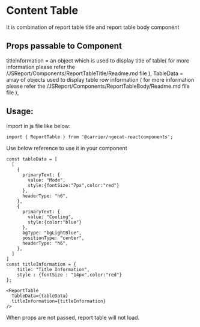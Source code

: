 # Content Table
It is combination of report table title and report table body component

## Props passable to Component
titleInformation = an object which is used to display title of table(
  for more information please refer the /JSReport/Components/ReportTableTitle/Readme.md file
),
TableData = array of  objects used to display table row information (
    for more information please refer the /JSReport/Components/ReportTableBody/Readme.md file file
),

## Usage:
import in js file like below:
```
import { ReportTable } from '@carrier/ngecat-reactcomponents';
```
Use below reference to use it in your component
```
const tableData = [
  [
    {
      primaryText: {
        value: "Mode",
        style:{fontSize:"7px",color:"red"}
      },
      headerType: "h6",
    },
    {
      primaryText: {
        value: "Cooling",
        style:{color:"blue"}
      },
      bgType: "bgLightBlue",
      positionType: "center",
      headerType: "h6",
    },
  ]
]
const titleInformation = {
    title: "Title Information",
    style : {fontSize : "14px",color:"red"}
};

<ReportTable
  TableData={tableData}
  titleInformation={titleInformation}
/>

```
When props are not passed, report table will not load.
```